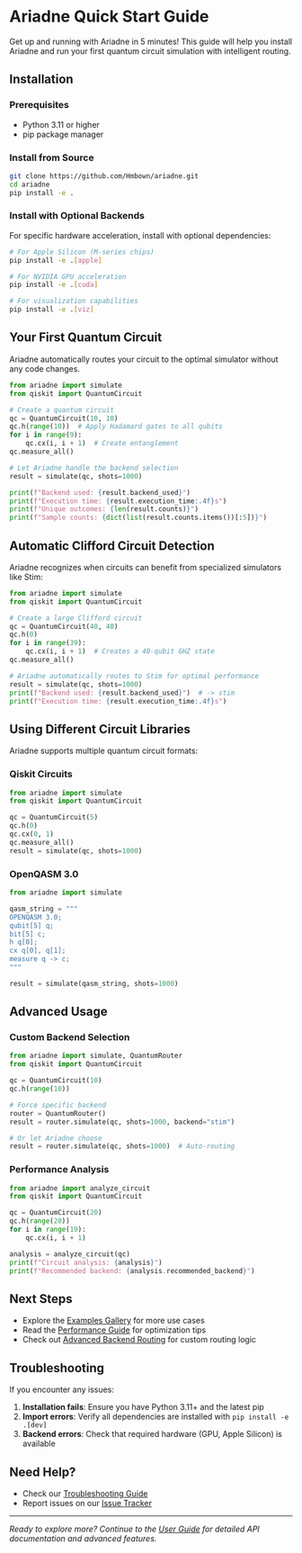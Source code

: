 # Ariadne Quick Start Guide

Get up and running with Ariadne in 5 minutes! This guide will help you install Ariadne and run your first quantum circuit simulation with intelligent routing.

## Installation

### Prerequisites
- Python 3.11 or higher
- pip package manager

### Install from Source
```bash
git clone https://github.com/Hmbown/ariadne.git
cd ariadne
pip install -e .
```

### Install with Optional Backends
For specific hardware acceleration, install with optional dependencies:

```bash
# For Apple Silicon (M-series chips)
pip install -e .[apple]

# For NVIDIA GPU acceleration
pip install -e .[cuda]

# For visualization capabilities
pip install -e .[viz]
```

## Your First Quantum Circuit

Ariadne automatically routes your circuit to the optimal simulator without any code changes.

```python
from ariadne import simulate
from qiskit import QuantumCircuit

# Create a quantum circuit
qc = QuantumCircuit(10, 10)
qc.h(range(10))  # Apply Hadamard gates to all qubits
for i in range(9):
    qc.cx(i, i + 1)  # Create entanglement
qc.measure_all()

# Let Ariadne handle the backend selection
result = simulate(qc, shots=1000)

print(f"Backend used: {result.backend_used}")
print(f"Execution time: {result.execution_time:.4f}s")
print(f"Unique outcomes: {len(result.counts)}")
print(f"Sample counts: {dict(list(result.counts.items())[:5])}")
```

## Automatic Clifford Circuit Detection

Ariadne recognizes when circuits can benefit from specialized simulators like Stim:

```python
from ariadne import simulate
from qiskit import QuantumCircuit

# Create a large Clifford circuit
qc = QuantumCircuit(40, 40)
qc.h(0)
for i in range(39):
    qc.cx(i, i + 1)  # Creates a 40-qubit GHZ state
qc.measure_all()

# Ariadne automatically routes to Stim for optimal performance
result = simulate(qc, shots=1000)
print(f"Backend used: {result.backend_used}")  # -> stim
print(f"Execution time: {result.execution_time:.4f}s")
```

## Using Different Circuit Libraries

Ariadne supports multiple quantum circuit formats:

### Qiskit Circuits
```python
from ariadne import simulate
from qiskit import QuantumCircuit

qc = QuantumCircuit(5)
qc.h(0)
qc.cx(0, 1)
qc.measure_all()
result = simulate(qc, shots=1000)
```

### OpenQASM 3.0
```python
from ariadne import simulate

qasm_string = """
OPENQASM 3.0;
qubit[5] q;
bit[5] c;
h q[0];
cx q[0], q[1];
measure q -> c;
"""

result = simulate(qasm_string, shots=1000)
```

## Advanced Usage

### Custom Backend Selection
```python
from ariadne import simulate, QuantumRouter
from qiskit import QuantumCircuit

qc = QuantumCircuit(10)
qc.h(range(10))

# Force specific backend
router = QuantumRouter()
result = router.simulate(qc, shots=1000, backend="stim")

# Or let Ariadne choose
result = router.simulate(qc, shots=1000)  # Auto-routing
```

### Performance Analysis
```python
from ariadne import analyze_circuit
from qiskit import QuantumCircuit

qc = QuantumCircuit(20)
qc.h(range(20))
for i in range(19):
    qc.cx(i, i + 1)

analysis = analyze_circuit(qc)
print(f"Circuit analysis: {analysis}")
print(f"Recommended backend: {analysis.recommended_backend}")
```

## Next Steps

- Explore the [Examples Gallery](../examples/README.md) for more use cases
- Read the [Performance Guide](PERFORMANCE_GUIDE.md) for optimization tips
- Check out [Advanced Backend Routing](source/advanced_backends_routing.rst) for custom routing logic

## Troubleshooting

If you encounter any issues:

1. **Installation fails**: Ensure you have Python 3.11+ and the latest pip
2. **Import errors**: Verify all dependencies are installed with `pip install -e .[dev]`
3. **Backend errors**: Check that required hardware (GPU, Apple Silicon) is available

## Need Help?

- Check our [Troubleshooting Guide](troubleshooting.md)
- Report issues on our [Issue Tracker](https://github.com/Hmbown/ariadne/issues)

---

*Ready to explore more? Continue to the [User Guide](../USER_GUIDE.md) for detailed API documentation and advanced features.*
